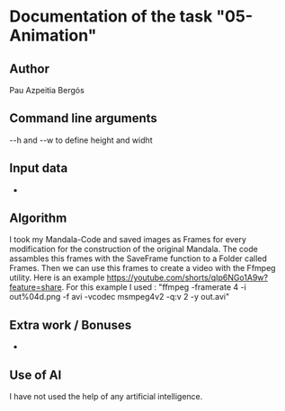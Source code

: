 # Documentation of the task "05-Animation"

## Author
Pau Azpeitia Bergós

## Command line arguments
--h and --w to define height and widht

## Input data
-

## Algorithm
I took my Mandala-Code and saved images as Frames for every modification for the construction of the original Mandala. The code assambles this frames with the SaveFrame function to a Folder called Frames. Then we can use this frames to create a video with the Ffmpeg utility. Here is an example https://youtube.com/shorts/qIp6NGo1A9w?feature=share. For this example I used : "ffmpeg -framerate 4 -i out%04d.png -f avi -vcodec msmpeg4v2 -q:v 2 -y out.avi"


## Extra work / Bonuses
-

## Use of AI
I have not used the help of any artificial intelligence.